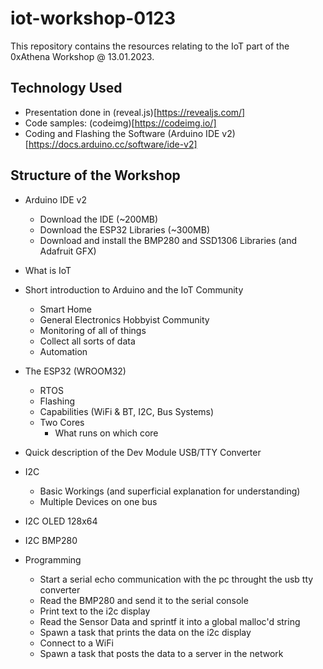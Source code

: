 # iot-workshop-0123
This repository contains the resources relating to the IoT part of the 0xAthena Workshop @ 13.01.2023.

## Technology Used
- Presentation done in (reveal.js)[https://revealjs.com/]
- Code samples: (codeimg)[https://codeimg.io/]
- Coding and Flashing the Software (Arduino IDE v2)[https://docs.arduino.cc/software/ide-v2]

## Structure of the Workshop

- Arduino IDE v2
    - Download the IDE (~200MB)
    - Download the ESP32 Libraries (~300MB)
    - Download and install the BMP280 and SSD1306 Libraries (and Adafruit GFX)
- What is IoT
- Short introduction to Arduino and the IoT Community
    - Smart Home
    - General Electronics Hobbyist Community
    - Monitoring of all of things
    - Collect all sorts of data
    - Automation
- The ESP32 (WROOM32)
    - RTOS
    - Flashing
    - Capabilities (WiFi & BT, I2C, Bus Systems)
    - Two Cores
        - What runs on which core
- Quick description of the Dev Module USB/TTY Converter
- I2C
    - Basic Workings (and superficial explanation for understanding)
    - Multiple Devices on one bus
- I2C OLED 128x64
- I2C BMP280

- Programming
    - Start a serial echo communication with the pc throught the usb tty converter
    - Read the BMP280 and send it to the serial console
    - Print text to the i2c display
    - Read the Sensor Data and sprintf it into a global malloc'd string
    - Spawn a task that prints the data on the i2c display
    - Connect to a WiFi
    - Spawn a task that posts the data to a server in the network
